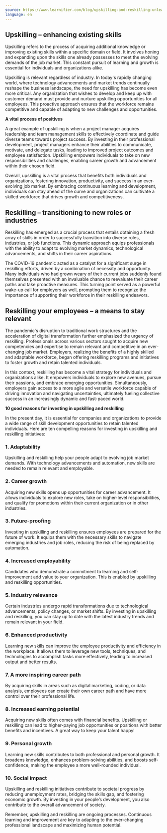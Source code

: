 ```yaml
---
source: https://www.learnifier.com/blog/upskilling-and-reskilling-unleashing-the-power-of-learning-in-a-dynamic-workforce
language: en
---
```


## Upskilling – enhancing existing skills


Upskilling refers to the process of acquiring additional knowledge or improving existing skills within a specific domain or field. It involves honing and expanding upon the skills one already possesses to meet the evolving demands of the job market. This constant pursuit of learning and growth is essential for individuals and organizations alike.

Upskilling is relevant regardless of industry. In today's rapidly changing world, where technology advancements and market trends continually reshape the business landscape, the need for upskilling has become even more critical. Any organization that wishes to develop and keep up with customer demand must provide and nurture upskilling opportunities for all employees. This proactive approach ensures that the workforce remains competitive and capable of adapting to new challenges and opportunities.

**A vital process of positives**

A great example of upskilling is when a project manager acquires leadership and team management skills to effectively coordinate and guide diverse teams towards project success. By investing in their professional development, project managers enhance their abilities to communicate, motivate, and delegate tasks, leading to improved project outcomes and employee satisfaction. Upskilling empowers individuals to take on new responsibilities and challenges, enabling career growth and advancement within their chosen field.

Overall, upskilling is a vital process that benefits both individuals and organizations, fostering innovation, productivity, and success in an ever-evolving job market. By embracing continuous learning and development, individuals can stay ahead of the curve and organizations can cultivate a skilled workforce that drives growth and competitiveness.

## Reskilling – transitioning to new roles or industries


Reskilling has emerged as a crucial process that entails obtaining a fresh array of skills in order to successfully transition into diverse roles, industries, or job functions. This dynamic approach equips professionals with the ability to adapt to evolving market dynamics, technological advancements, and shifts in their career aspirations.

The COVID-19 pandemic acted as a catalyst for a significant surge in reskilling efforts, driven by a combination of necessity and opportunity. Many individuals who had grown weary of their current jobs suddenly found themselves presented with an invaluable chance to reevaluate their career paths and take proactive measures. This turning point served as a powerful wake-up call for employers as well, prompting them to recognize the importance of supporting their workforce in their reskilling endeavors.

## Reskilling your employees – a means to stay relevant


The pandemic's disruption to traditional work structures and the acceleration of digital transformation further emphasized the urgency of reskilling. Professionals across various sectors sought to acquire new competencies and expertise to remain relevant and competitive in an ever-changing job market. Employers, realizing the benefits of a highly skilled and adaptable workforce, began offering reskilling programs and initiatives to foster growth and retain talented individuals.

In this context, reskilling has become a vital strategy for individuals and organizations alike. It empowers individuals to explore new avenues, pursue their passions, and embrace emerging opportunities. Simultaneously, employers gain access to a more agile and versatile workforce capable of driving innovation and navigating uncertainties, ultimately fueling collective success in an increasingly dynamic and fast-paced world.

**10 good reasons for investing in upskilling and reskilling**


In the present day, it is essential for companies and organizations to provide a wide range of skill development opportunities to retain talented individuals. Here are ten compelling reasons for investing in upskilling and reskilling initiatives:

### 1. Adaptability

Upskilling and reskilling help your people adapt to evolving job market demands. With technology advancements and automation, new skills are needed to remain relevant and employable.

### 2. Career growth

Acquiring new skills opens up opportunities for career advancement. It allows individuals to explore new roles, take on higher-level responsibilities, and qualify for promotions within their current organization or in other industries.

### 3. Future-proofing

Investing in upskilling and reskilling ensures employees are prepared for the future of work. It equips them with the necessary skills to navigate emerging industries and job roles, reducing the risk of being replaced by automation.

### 4. Increased employability

Candidates who demonstrate a commitment to learning and self-improvement add value to your organization. This is enabled by upskilling and reskilling opportunities.

### 5. Industry relevance

Certain industries undergo rapid transformations due to technological advancements, policy changes, or market shifts. By investing in upskilling and reskilling, you can stay up to date with the latest industry trends and remain relevant in your field.

### 6. Enhanced productivity

Learning new skills can improve the employee productivity and efficiency in the workplace. It allows them to leverage new tools, techniques, and technologies to accomplish tasks more effectively, leading to increased output and better results.

### 7. A more inspiring career path

By acquiring skills in areas such as digital marketing, coding, or data analysis, employees can create their own career path and have more control over their professional life.

### 8. Increased earning potential


Acquiring new skills often comes with financial benefits. Upskilling or reskilling can lead to higher-paying job opportunities or positions with better benefits and incentives. A great way to keep your talent happy!

### 9. Personal growth

Learning new skills contributes to both professional and personal growth. It broadens knowledge, enhances problem-solving abilities, and boosts self-confidence, making the employee a more well-rounded individual.

### 10. Social impact

Upskilling and reskilling initiatives contribute to societal progress by reducing unemployment rates, bridging the skills gap, and fostering economic growth. By investing in your people’s development, you also contribute to the overall advancement of society.

Remember, upskilling and reskilling are ongoing processes. Continuous learning and improvement are key to adapting to the ever-changing professional landscape and maximizing human potential.